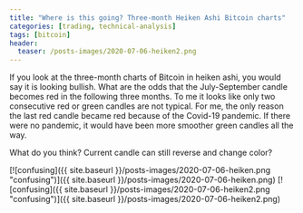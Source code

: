 ```yaml
---
title: "Where is this going? Three-month Heiken Ashi Bitcoin charts"
categories: [trading, technical-analysis]
tags: [bitcoin]
header:
  teaser: /posts-images/2020-07-06-heiken2.png
---
```


If you look at the three-month charts of Bitcoin in heiken ashi, you would say it is looking bullish. What are the odds that the July-September candle becomes
red in the following three months. To me it looks like only two consecutive red or green candles are not typical. For me, the only reason the last red candle
became red because of the Covid-19 pandemic. If there were no pandemic, it would have been more smoother green candles all the way.

What do you think? Current candle can still reverse and change color? 

[![confusing]({{ site.baseurl }}/posts-images/2020-07-06-heiken.png "confusing")]({{ site.baseurl }}/posts-images/2020-07-06-heiken.png)
[![confusing]({{ site.baseurl }}/posts-images/2020-07-06-heiken2.png "confusing")]({{ site.baseurl }}/posts-images/2020-07-06-heiken2.png)